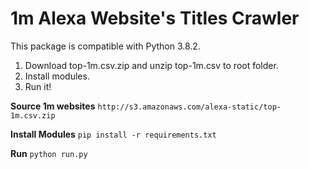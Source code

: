 # 1m Alexa Website's Titles Crawler

This package is compatible with Python 3.8.2.

1. Download top-1m.csv.zip and unzip top-1m.csv to root folder.
2. Install modules.
3. Run it!

**Source 1m websites**
`http://s3.amazonaws.com/alexa-static/top-1m.csv.zip`

**Install Modules**
`pip install -r requirements.txt`

**Run**
`python run.py`